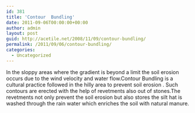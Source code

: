 ```yaml
---
id: 381
title: 'Contour  Bundling'
date: 2011-09-06T00:00:00+00:00
author: admin
layout: post
guid: http://acetile.net/2008/11/09/contour-bundling/
permalink: /2011/09/06/contour-bundling/
categories:
  - Uncategorized
---
```

In the sloppy areas where the gradient is beyond a limit the soil erosion occurs due to the wind velocity and water flow.Contour Bundling is a cultural practice followed in the hilly area to prevent soil erosion . Such contours are erected with the help of revetments also out of stones.The revetments not only prevent the soil erosion but also stores the silt hat is washed through the rain water which enriches the soil with natural manure.